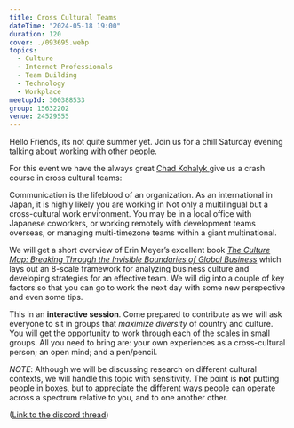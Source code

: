 ```yaml
---
title: Cross Cultural Teams
dateTime: "2024-05-18 19:00"
duration: 120
cover: ./093695.webp
topics:
  - Culture
  - Internet Professionals
  - Team Building
  - Technology
  - Workplace
meetupId: 300388533
group: 15632202
venue: 24529555
---
```


Hello Friends, its not quite summer yet. Join us for a chill Saturday evening talking about working with other people.

For this event we have the always great [Chad Kohalyk ](https://chadkohalyk.com/) give us a crash course in cross cultural teams:

Communication is the lifeblood of an organization. As an international in Japan, it is highly likely you are working in Not only a multilingual but a cross-cultural work environment. You may be in a local office with Japanese coworkers, or working remotely with development teams overseas, or managing multi-timezone teams within a giant multinational.

We will get a short overview of Erin Meyer’s excellent book _[The Culture Map: Breaking Through the Invisible Boundaries of Global Business](https://erinmeyer.com/books/the-culture-map/)_ which lays out an 8-scale framework for analyzing business culture and developing strategies for an effective team. We will dig into a couple of key factors so that you can go to work the next day with some new perspective and even some tips.

This in an **interactive session**. Come prepared to contribute as we will ask everyone to sit in groups that _maximize diversity_ of country and culture. You will get the opportunity to work through each of the scales in small groups. All you need to bring are: your own experiences as a cross-cultural person; an open mind; and a pen/pencil.

_NOTE_: Although we will be discussing research on different cultural contexts, we will handle this topic with sensitivity. The point is **not** putting people in boxes, but to appreciate the different ways people can operate across a spectrum relative to you, and to one another other.

([Link to the discord thread](https://discord.com/channels/1034792577293094972/1208601800622608394))
